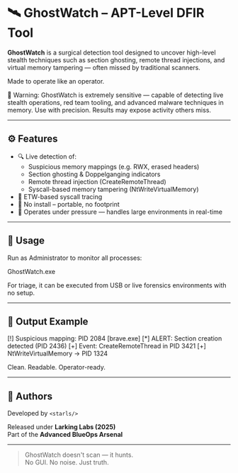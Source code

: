 # 🛰️ GhostWatch – APT-Level DFIR Tool

**GhostWatch** is a surgical detection tool designed to uncover high-level stealth techniques such as section ghosting, remote thread injections, and virtual memory tampering — often missed by traditional scanners.

Made to operate like an operator.

🚨 Warning: GhostWatch is extremely sensitive — capable of detecting live stealth operations, red team tooling, and advanced malware techniques in memory. Use with precision. Results may expose activity others miss.


---

## ⚙️ Features

- 🔍 Live detection of:
  - Suspicious memory mappings (e.g. RWX, erased headers)
  - Section ghosting & Doppelganging indicators
  - Remote thread injection (CreateRemoteThread)
  - Syscall-based memory tampering (NtWriteVirtualMemory)
- 🧠 ETW-based syscall tracing
- 💾 No install – portable, no footprint
- 🦾 Operates under pressure — handles large environments in real-time

---

## 🧪 Usage

Run as Administrator to monitor all processes:

GhostWatch.exe

For triage, it can be executed from USB or live forensics environments with no setup.

---

## 🧷 Output Example

[!] Suspicious mapping: PID 2084 [brave.exe]
[*] ALERT: Section creation detected (PID 2436)
[+] Event: CreateRemoteThread in PID 3421
[+] NtWriteVirtualMemory → PID 1324


Clean. Readable. Operator-ready.

---

## 🔬 Authors

Developed by `<starls/>`

Released under **Larking Labs (2025)**  
Part of the **Advanced BlueOps Arsenal**

---

> GhostWatch doesn't scan — it hunts.  
> No GUI. No noise. Just truth.


